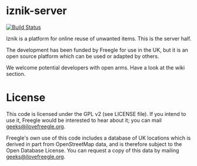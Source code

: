 # iznik-server

[![Build Status](https://travis-ci.com/Freegle/iznik-server.svg?branch=master)](https://travis-ci.com/Freegle/iznik-server)

Iznik is a platform for online reuse of unwanted items.  This is the server half.  

The development has been funded by Freegle for use in the UK, 
but it is an open source platform which can be used or adapted by others.

We welcome potential developers with open arms.  Have  a look at the wiki section.

License
=======

This code is licensed under the GPL v2 (see LICENSE file).  If you intend to use it, Freegle would be interested to
hear about it; you can mail <geeks@ilovefreegle.org>.

Freegle's own use of this code includes a database of UK locations which is derived in part from OpenStreetMap data, and
is therefore subject to the Open Database License.  You can request a copy of this data by mailing 
<geeks@ilovefreegle.org>.
